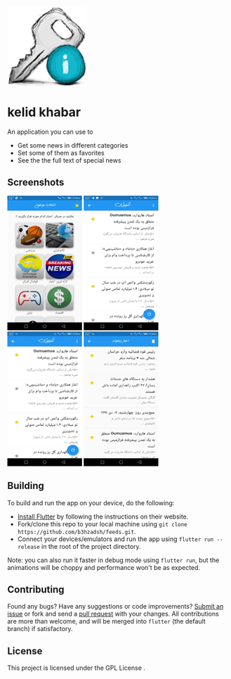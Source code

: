 <p align="left"><img height="180px" width="180px" src="./assets/images/screen_shots/key.png" alt="kelid-khabar"/></p>

# kelid khabar

An application you can use to
-   Get some news in different categories 
-   Set some of them as favorites
-   See the the full text of special news 




## Screenshots

<p><img 
height="306px" width="170px" src="./assets/images/screen_shots/1.jpg" alt="kelid khabar"/> <img height="306px" width="170px" src="./assets/images/screen_shots/2.jpg" alt="kelid khabar"/> <img height="306px" width="170px" src="./assets/images/screen_shots/5.jpg" alt="kelid khabar"/> <img height="306px" width="170px" src="./assets/images/screen_shots/6.jpg" alt="kelid khabar"/> </p>

## Building

To build and run the app on your device, do the following:

-   [Install Flutter](https://flutter.dev/docs/get-started/install/) by following the instructions on their website.
-   Fork/clone this repo to your local machine using `git clone https://github.com/b3hzadsh/feeds.git`.
-   Connect your devices/emulators and run the app using `flutter run --release` in the root of the project directory.

Note: you can also run it faster in debug mode using `flutter run`, but the animations will be choppy and performance won't be as expected.

## Contributing

Found any bugs? Have any suggestions or code improvements? [Submit an issue](https://github.com/b3hzadsh/feeds/issues) or fork and send a [pull request](https://github.com/b3hzadsh/feeds/pulls) with your changes. All contributions are more than welcome, and will be merged into `flutter` (the default branch) if satisfactory.


## License

This project is licensed under the GPL License .
